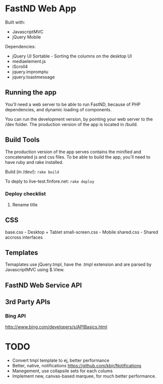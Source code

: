 # FastND Web App

Built with:

* JavascriptMVC
* jQuery Mobile


Dependencies:

* jQuery UI Sortable - Sorting the columns on the desktop UI
* mediaelement.js
* iScroll4
* jquery.impromptu
* jquery.toastmessage

## Running the app

You'll need a web server to be able to run FastND, because of PHP dependencies, and dynamic loading of components.

You can run the development version, by pointing your web server to the /dev folder.
The production version of the app is located in /build.

## Build Tools

The production version of the app serves contains the minified and concatenated js and css files. To be able to build the app, you'll need to have ruby and rake installed.

Build (in /dev/):
`rake build`

To deply to live-test.finfore.net:
`rake deploy`

### Deploy checklist

1. Rename title


## CSS
base.css - Desktop + Tablet
small-screen.css - Mobile
shared.css - Shared accross interfaces

## Templates
Temaplates use jQuery.tmpl, have the .tmpl extension and are parsed by JavascriptMVC using $.View.

## FastND Web Service API


## 3rd Party APIs

### Bing API
http://www.bing.com/developers/s/APIBasics.html


# TODO

* Convert tmpl template to ej, better performance
* Better, native, notifications https://github.com/kbjr/Notifications
* Manegement, use collapsile sets for each colums
* Implement new, canvas-based marquee, for much better performance.
<span id="sp_marqueeCanvas"> <!--this should always be the same as the "name" setting below, but with "sp_" at the start-->
<script>
//Settings you can change
var text = "I love my <canvas>"; //The text to scroll
var link = "test"; //an optional hyperlink - if it's empty the link will be inactive.

var name = "marqueeCanvas"; //Name of the canvas, needs to be unique for each canvas on a single page.
var width = 500; //width of the canvas
var height = 50; //height of the canvas
var dir = 1; //1 is left, -1 is right :)
var speed = 10; //higher is faster

var fontsize = "18pt"; //font size as per CSS rules
var fontfamily = "Comic Sans MS, serif"; //font family as per CSS rules
var fontweight = "bold"; //font weight as per CSS rules
var fontcolor = "#F00F00"; //Font colour as per CSS rules
var style = ""; /*optional - inline CSS for any further styles to apply to the canvas.
* For example: most useful for setting a border or background colour, as both are transparent by default:
* var style = "border: solid thick #000; background: #009";
*/

var nocanvas = "Uh oh, this browser doesn't support &lt;canvas&gt;"; /*HTML for when canvas isn't supported.
*You should provide an alternative here for people that can't see the canvas version, such as:
*a static image
*an animated GIF
*an alternative animation (using Flash, Java or some other plug-in reliant technology)
*the <marquee> tag, even? (please don't do this one)
*/
 
//End of settings


//Marquee code, don't edit if you don't know what you're doing
//First create the canvas and apply its settings as above
var spanvas = document.getElementById('sp_'+name);
var canvasparent;

if (link != "") //there's a hyperlink set - we need an anchor tag on the canvas
    {
        var newanchor = document.createElement('a');
        newanchor.setAttribute('href',link);
        canvasparent = newanchor; //the canvas needs to be added to the anchor tag
        spanvas.appendChild(newanchor);
    }
else //no hyperlink - the canvas needs adding to the span element
    {
        canvasparent = spanvas;
    }

var newcanvas = document.createElement('canvas');
newcanvas.setAttribute('id',name);
newcanvas.setAttribute('width',width);
newcanvas.setAttribute('height',height);
newcanvas.setAttribute('style',style);
newcanvas.innerHTML = nocanvas;
canvasparent.appendChild(newcanvas);

//Now get ready to draw text
var font = fontweight+" "+fontsize+" "+fontfamily; //font style as per CSS rules
var marquee = document.getElementById(name)
var context = marquee.getContext("2d");
var x = width;
var textlength;

//Now draw and animate the text
setInterval(draw, 1000 / (speed * 10)); //repeatedly calls the draw function, below:

function draw()
    {
        marquee.width = marquee.width; //simplest way to clear a canvas frame
        context.fillStyle = fontcolor;
        context.font = font;
        context.textBaseline = "middle";
        context.fillText(text, x, height / 2); //draw the text in the specified style
        
        x -= dir; //move in the specified direction by 1.
        
        textlength = context.measureText(text); //this gives a pixel length of the text string
        
        if (x < 0 - textlength.width) //Text has scrolled off the left hand side; restart it.
        {
            x = width;
        }
        
        else if (x > width) //Text has scrolled off the right hand side; restart it.
        {
            x = 0 - textlength.width;
        }
    }
</script>
</span>​
